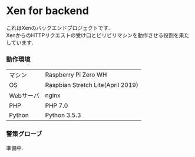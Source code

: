 # Xen for backend
これはXenのバックエンドプロジェクトです.  
XenからのHTTPリクエストの受け口とビリビリマシンを動作させる役割を果たしています.

### 動作環境

|||
|:--|:--|
|マシン|Raspberry Pi Zero WH|
|OS|Raspbian Stretch Lite(April 2019)|
|Webサーバ|nginx|
|PHP|PHP 7.0|
|Python|Python 3.5.3|

### 警策グローブ
準備中.
